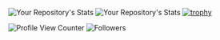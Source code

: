 ![Your Repository's Stats](https://github-readme-stats.vercel.app/api?username=syswriath&show_icons=true&theme=dark) 
![Your Repository's Stats](https://github-readme-stats.vercel.app/api/top-langs/?username=syswriath&show_icons=true&theme=dark)
[![trophy](https://github-profile-trophy.vercel.app/?username=syswriath)](https://github.com/ryo-ma/github-profile-trophy)

![Profile View Counter](https://komarev.com/ghpvc/?username=syswriath)
![Followers](https://img.shields.io/github/followers/syswriath?style=social)


